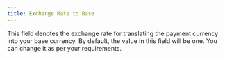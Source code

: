 ```yaml
---
title: Exchange Rate to Base
---
```



This field denotes the exchange rate for translating the payment currency  into your base currency. By default, the value in this field will be one.  You can change it as per your requirements.
